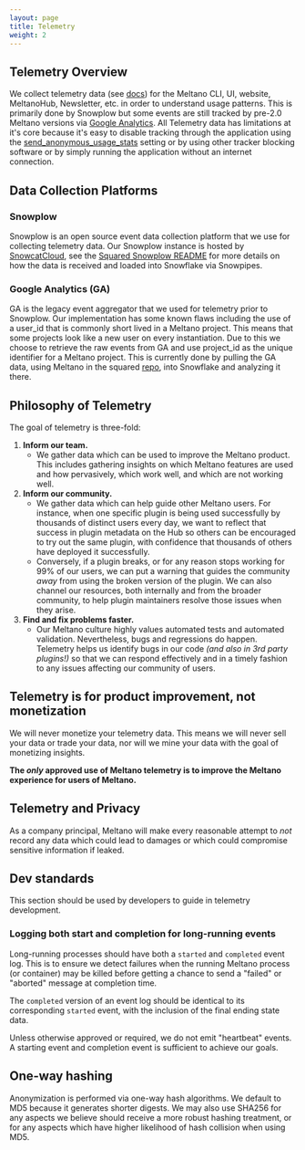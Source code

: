```yaml
---
layout: page
title: Telemetry
weight: 2
---
```


## Telemetry Overview

We collect telemetry data (see [docs](https://docs.meltano.com/reference/settings#send_anonymous_usage_stats)) for the Meltano CLI, UI, website, MeltanoHub, Newsletter, etc. in order to understand usage patterns.
This is primarily done by Snowplow but some events are still tracked by pre-2.0 Meltano versions via [Google Analytics](https://analytics.google.com/analytics/web/#).
All Telemetry data has limitations at it's core because it's easy to disable tracking through the application using the [send_anonymous_usage_stats](https://docs.meltano.com/reference/settings#send_anonymous_usage_stats) setting or by using other tracker blocking software or by simply running the application without an internet connection.

## Data Collection Platforms

### Snowplow

Snowplow is an open source event data collection platform that we use for collecting telemetry data.
Our Snowplow instance is hosted by [SnowcatCloud](https://www.snowcatcloud.com/), see the [Squared Snowplow README](https://github.com/meltano/squared/tree/main/data/utilities/snowplow) for more details on how the data is received and loaded into Snowflake via Snowpipes.

### Google Analytics (GA)

GA is the legacy event aggregator that we used for telemetry prior to Snowplow.
Our implementation has some known flaws including the use of a user_id that is commonly short lived in a Meltano project.
This means that some projects look like a new user on every instantiation.
Due to this we choose to retrieve the raw events from GA and use project_id as the unique identifier for a Meltano project.
This is currently done by pulling the GA data, using Meltano in the squared [repo](https://github.com/meltano/squared), into Snowflake and analyzing it there.

## Philosophy of Telemetry

The goal of telemetry is three-fold:

1. **Inform our team.**
   - We gather data which can be used to improve the Meltano product. This includes gathering insights on which Meltano features are used and how pervasively, which work well, and which are not working well.
2. **Inform our community.**
   - We gather data which can help guide other Meltano users. For instance, when one specific plugin is being used successfully by thousands of distinct users every day, we want to reflect that success in plugin metadata on the Hub so others can be encouraged to try out the same plugin, with confidence that thousands of others have deployed it successfully.
   - Conversely, if a plugin breaks, or for any reason stops working for 99% of our users, we can put a warning that guides the community _away_ from using the broken version of the plugin. We can also channel our resources, both internally and from the broader community, to help plugin maintainers resolve those issues when they arise.
3. **Find and fix problems faster.**
   - Our Meltano culture highly values automated tests and automated validation. Nevertheless, bugs and regressions do happen. Telemetry helps us identify bugs in our code _(and also in 3rd party plugins!)_ so that we can respond effectively and in a timely fashion to any issues affecting our community of users.

## Telemetry is for product improvement, not monetization

We will never monetize your telemetry data. This means we will never sell your data or trade your data, nor will we mine your data with the goal of monetizing insights.

**The _only_ approved use of Meltano telemetry is to improve the Meltano experience for users of Meltano.**

## Telemetry and Privacy

As a company principal, Meltano will make every reasonable attempt to _not_ record any data which could lead to damages or which could compromise sensitive information if leaked.

## Dev standards

This section should be used by developers to guide in telemetry development.

### Logging both start and completion for long-running events

Long-running processes should have both a `started` and `completed` event log. This is to ensure we detect failures when the running Meltano process (or container) may be killed before getting a chance to send a "failed" or "aborted" message at completion time.

The `completed` version of an event log should be identical to its corresponding `started` event, with the inclusion of the final ending state data.

Unless otherwise approved or required, we do not emit "heartbeat" events. A starting event and completion event is sufficient to achieve our goals.

## One-way hashing

Anonymization is performed via one-way hash algorithms. We default to MD5 because it generates shorter digests. We may also use SHA256 for any aspects we believe should receive a more robust hashing treatment, or for any aspects which have higher likelihood of hash collision when using MD5.
